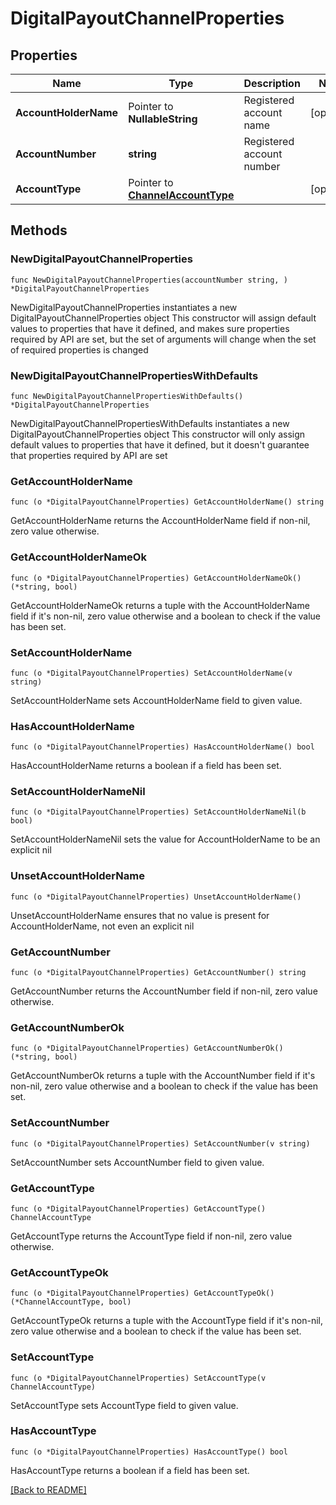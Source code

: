 # DigitalPayoutChannelProperties

## Properties

| Name | Type | Description | Notes |
| ------------ | ------------- | ------------- | ------------- |
| **AccountHolderName** | Pointer to **NullableString** | Registered account name | [optional]  |
| **AccountNumber** | **string** | Registered account number |  |
| **AccountType** | Pointer to [**ChannelAccountType**](ChannelAccountType.md) |  | [optional]  |

## Methods

### NewDigitalPayoutChannelProperties

`func NewDigitalPayoutChannelProperties(accountNumber string, ) *DigitalPayoutChannelProperties`

NewDigitalPayoutChannelProperties instantiates a new DigitalPayoutChannelProperties object
This constructor will assign default values to properties that have it defined,
and makes sure properties required by API are set, but the set of arguments
will change when the set of required properties is changed

### NewDigitalPayoutChannelPropertiesWithDefaults

`func NewDigitalPayoutChannelPropertiesWithDefaults() *DigitalPayoutChannelProperties`

NewDigitalPayoutChannelPropertiesWithDefaults instantiates a new DigitalPayoutChannelProperties object
This constructor will only assign default values to properties that have it defined,
but it doesn't guarantee that properties required by API are set

### GetAccountHolderName

`func (o *DigitalPayoutChannelProperties) GetAccountHolderName() string`

GetAccountHolderName returns the AccountHolderName field if non-nil, zero value otherwise.

### GetAccountHolderNameOk

`func (o *DigitalPayoutChannelProperties) GetAccountHolderNameOk() (*string, bool)`

GetAccountHolderNameOk returns a tuple with the AccountHolderName field if it's non-nil, zero value otherwise
and a boolean to check if the value has been set.

### SetAccountHolderName

`func (o *DigitalPayoutChannelProperties) SetAccountHolderName(v string)`

SetAccountHolderName sets AccountHolderName field to given value.

### HasAccountHolderName

`func (o *DigitalPayoutChannelProperties) HasAccountHolderName() bool`

HasAccountHolderName returns a boolean if a field has been set.

### SetAccountHolderNameNil

`func (o *DigitalPayoutChannelProperties) SetAccountHolderNameNil(b bool)`

 SetAccountHolderNameNil sets the value for AccountHolderName to be an explicit nil

### UnsetAccountHolderName
`func (o *DigitalPayoutChannelProperties) UnsetAccountHolderName()`

UnsetAccountHolderName ensures that no value is present for AccountHolderName, not even an explicit nil
### GetAccountNumber

`func (o *DigitalPayoutChannelProperties) GetAccountNumber() string`

GetAccountNumber returns the AccountNumber field if non-nil, zero value otherwise.

### GetAccountNumberOk

`func (o *DigitalPayoutChannelProperties) GetAccountNumberOk() (*string, bool)`

GetAccountNumberOk returns a tuple with the AccountNumber field if it's non-nil, zero value otherwise
and a boolean to check if the value has been set.

### SetAccountNumber

`func (o *DigitalPayoutChannelProperties) SetAccountNumber(v string)`

SetAccountNumber sets AccountNumber field to given value.


### GetAccountType

`func (o *DigitalPayoutChannelProperties) GetAccountType() ChannelAccountType`

GetAccountType returns the AccountType field if non-nil, zero value otherwise.

### GetAccountTypeOk

`func (o *DigitalPayoutChannelProperties) GetAccountTypeOk() (*ChannelAccountType, bool)`

GetAccountTypeOk returns a tuple with the AccountType field if it's non-nil, zero value otherwise
and a boolean to check if the value has been set.

### SetAccountType

`func (o *DigitalPayoutChannelProperties) SetAccountType(v ChannelAccountType)`

SetAccountType sets AccountType field to given value.

### HasAccountType

`func (o *DigitalPayoutChannelProperties) HasAccountType() bool`

HasAccountType returns a boolean if a field has been set.


[[Back to README]](../../README.md)


